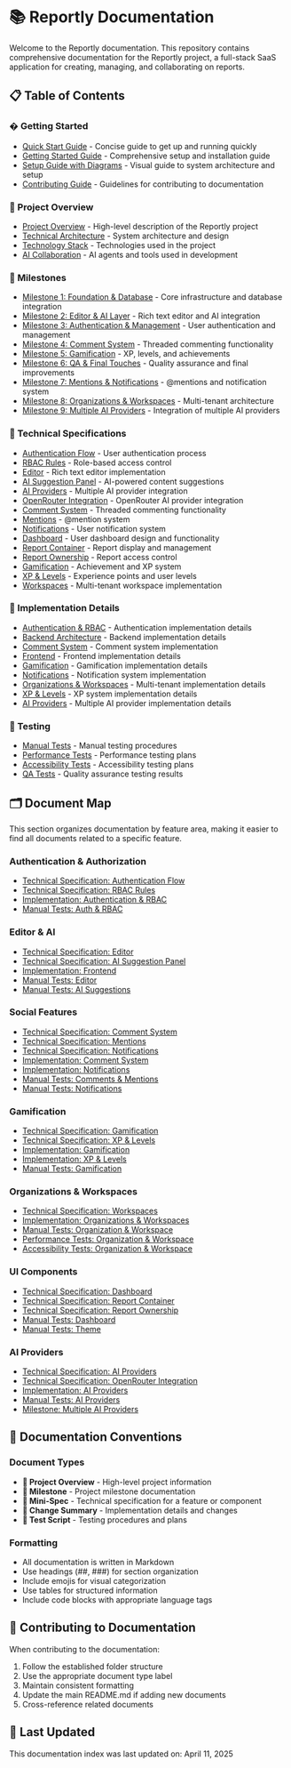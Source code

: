 # 📚 Reportly Documentation

Welcome to the Reportly documentation. This repository contains comprehensive documentation for the Reportly project, a full-stack SaaS application for creating, managing, and collaborating on reports.

## 📋 Table of Contents

### � Getting Started
- [Quick Start Guide](quick-start.md) - Concise guide to get up and running quickly
- [Getting Started Guide](getting-started.md) - Comprehensive setup and installation guide
- [Setup Guide with Diagrams](project/setup-guide.md) - Visual guide to system architecture and setup
- [Contributing Guide](CONTRIBUTING.md) - Guidelines for contributing to documentation

### 📘 Project Overview
- [Project Overview](project/overview.md) - High-level description of the Reportly project
- [Technical Architecture](project/architecture.md) - System architecture and design
- [Technology Stack](project/stack.md) - Technologies used in the project
- [AI Collaboration](project/ai-collaboration.md) - AI agents and tools used in development

### 🧭 Milestones
- [Milestone 1: Foundation & Database](milestones/m1-foundation.md) - Core infrastructure and database integration
- [Milestone 2: Editor & AI Layer](milestones/m2-editor-ai.md) - Rich text editor and AI integration
- [Milestone 3: Authentication & Management](milestones/m3-auth-management.md) - User authentication and management
- [Milestone 4: Comment System](milestones/m4-comment-system.md) - Threaded commenting functionality
- [Milestone 5: Gamification](milestones/m5-gamification.md) - XP, levels, and achievements
- [Milestone 6: QA & Final Touches](milestones/m6-qa-final.md) - Quality assurance and final improvements
- [Milestone 7: Mentions & Notifications](milestones/m7-mentions-notifications.md) - @mentions and notification system
- [Milestone 8: Organizations & Workspaces](milestones/m8-orgs-workspace.md) - Multi-tenant architecture
- [Milestone 9: Multiple AI Providers](milestones/m9-ai-providers.md) - Integration of multiple AI providers

### 🧠 Technical Specifications
- [Authentication Flow](specifications/auth/auth-flow.md) - User authentication process
- [RBAC Rules](specifications/auth/rbac-rules.md) - Role-based access control
- [Editor](specifications/editor/editor.md) - Rich text editor implementation
- [AI Suggestion Panel](specifications/editor/ai-suggestion-panel.md) - AI-powered content suggestions
- [AI Providers](specifications/ai/ai-providers.md) - Multiple AI provider integration
- [OpenRouter Integration](specifications/ai/openrouter-integration.md) - OpenRouter AI provider integration
- [Comment System](specifications/social/comment-system.md) - Threaded commenting functionality
- [Mentions](specifications/social/mentions.md) - @mention system
- [Notifications](specifications/social/notifications.md) - User notification system
- [Dashboard](specifications/ui/dashboard.md) - User dashboard design and functionality
- [Report Container](specifications/reports/report-container.md) - Report display and management
- [Report Ownership](specifications/reports/report-ownership.md) - Report access control
- [Gamification](specifications/gamification/gamification.md) - Achievement and XP system
- [XP & Levels](specifications/gamification/xp-level.md) - Experience points and user levels
- [Workspaces](specifications/organization/workspace.md) - Multi-tenant workspace implementation

### 📝 Implementation Details
- [Authentication & RBAC](implementation/changes/auth-rbac.md) - Authentication implementation details
- [Backend Architecture](implementation/changes/backend-architecture.md) - Backend implementation details
- [Comment System](implementation/changes/comment-system.md) - Comment system implementation
- [Frontend](implementation/changes/frontend.md) - Frontend implementation details
- [Gamification](implementation/changes/gamification.md) - Gamification implementation details
- [Notifications](implementation/changes/notifications.md) - Notification system implementation
- [Organizations & Workspaces](implementation/changes/orgs-workspace.md) - Multi-tenant implementation details
- [XP & Levels](implementation/changes/xp-level.md) - XP system implementation details
- [AI Providers](implementation/changes/ai-providers.md) - Multiple AI provider implementation details

### 🧪 Testing
- [Manual Tests](testing/manual-tests/README.md) - Manual testing procedures
- [Performance Tests](testing/performance-tests/README.md) - Performance testing plans
- [Accessibility Tests](testing/accessibility-tests/README.md) - Accessibility testing plans
- [QA Tests](implementation/changes/qa-tests.md) - Quality assurance testing results

## 🗂️ Document Map

This section organizes documentation by feature area, making it easier to find all documents related to a specific feature.

### Authentication & Authorization
- [Technical Specification: Authentication Flow](specifications/auth/auth-flow.md)
- [Technical Specification: RBAC Rules](specifications/auth/rbac-rules.md)
- [Implementation: Authentication & RBAC](implementation/changes/auth-rbac.md)
- [Manual Tests: Auth & RBAC](testing/manual-tests/auth/auth-rbac-tests.md)

### Editor & AI
- [Technical Specification: Editor](specifications/editor/editor.md)
- [Technical Specification: AI Suggestion Panel](specifications/editor/ai-suggestion-panel.md)
- [Implementation: Frontend](implementation/changes/frontend.md)
- [Manual Tests: Editor](testing/manual-tests/editor/editor-tests.md)
- [Manual Tests: AI Suggestions](testing/manual-tests/editor/ai-suggestion-tests.md)

### Social Features
- [Technical Specification: Comment System](specifications/social/comment-system.md)
- [Technical Specification: Mentions](specifications/social/mentions.md)
- [Technical Specification: Notifications](specifications/social/notifications.md)
- [Implementation: Comment System](implementation/changes/comment-system.md)
- [Implementation: Notifications](implementation/changes/notifications.md)
- [Manual Tests: Comments & Mentions](testing/manual-tests/social/comment-mention-tests.md)
- [Manual Tests: Notifications](testing/manual-tests/social/notification-tests.md)

### Gamification
- [Technical Specification: Gamification](specifications/gamification/gamification.md)
- [Technical Specification: XP & Levels](specifications/gamification/xp-level.md)
- [Implementation: Gamification](implementation/changes/gamification.md)
- [Implementation: XP & Levels](implementation/changes/xp-level.md)
- [Manual Tests: Gamification](testing/manual-tests/gamification/gamification-tests.md)

### Organizations & Workspaces
- [Technical Specification: Workspaces](specifications/organization/workspace.md)
- [Implementation: Organizations & Workspaces](implementation/changes/orgs-workspace.md)
- [Manual Tests: Organization & Workspace](testing/manual-tests/organization-workspace-tests.md)
- [Performance Tests: Organization & Workspace](testing/performance-tests/organization-workspace-performance.md)
- [Accessibility Tests: Organization & Workspace](testing/accessibility-tests/organization-workspace-accessibility.md)

### UI Components
- [Technical Specification: Dashboard](specifications/ui/dashboard.md)
- [Technical Specification: Report Container](specifications/reports/report-container.md)
- [Technical Specification: Report Ownership](specifications/reports/report-ownership.md)
- [Manual Tests: Dashboard](testing/manual-tests/ui/dashboard-tests.md)
- [Manual Tests: Theme](testing/manual-tests/ui/theme-tests.md)

### AI Providers
- [Technical Specification: AI Providers](specifications/ai/ai-providers.md)
- [Technical Specification: OpenRouter Integration](specifications/ai/openrouter-integration.md)
- [Implementation: AI Providers](implementation/changes/ai-providers.md)
- [Manual Tests: AI Providers](testing/manual-tests/editor/ai-providers-test.md)
- [Milestone: Multiple AI Providers](milestones/m9-ai-providers.md)

## 🔄 Documentation Conventions

### Document Types
- **📘 Project Overview** - High-level project information
- **🧭 Milestone** - Project milestone documentation
- **🧠 Mini-Spec** - Technical specification for a feature or component
- **📝 Change Summary** - Implementation details and changes
- **🧪 Test Script** - Testing procedures and plans

### Formatting
- All documentation is written in Markdown
- Use headings (##, ###) for section organization
- Include emojis for visual categorization
- Use tables for structured information
- Include code blocks with appropriate language tags

## 🔄 Contributing to Documentation

When contributing to the documentation:

1. Follow the established folder structure
2. Use the appropriate document type label
3. Maintain consistent formatting
4. Update the main README.md if adding new documents
5. Cross-reference related documents

## 📅 Last Updated

This documentation index was last updated on: April 11, 2025


